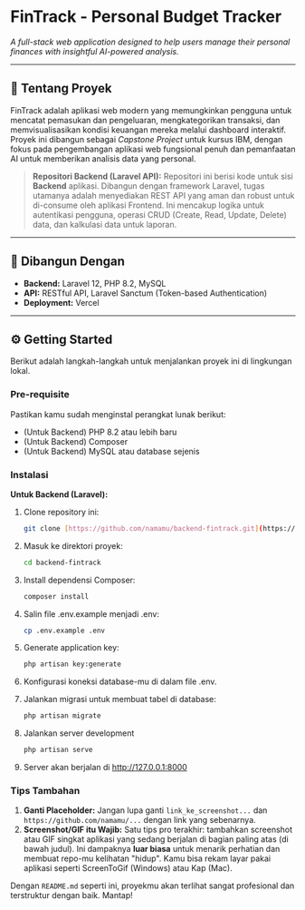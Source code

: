 # FinTrack - Personal Budget Tracker

*A full-stack web application designed to help users manage their personal finances with insightful AI-powered analysis.*

---

## 📖 Tentang Proyek

FinTrack adalah aplikasi web modern yang memungkinkan pengguna untuk mencatat pemasukan dan pengeluaran, mengkategorikan transaksi, dan memvisualisasikan kondisi keuangan mereka melalui dashboard interaktif. Proyek ini dibangun sebagai *Capstone Project* untuk kursus IBM, dengan fokus pada pengembangan aplikasi web fungsional penuh dan pemanfaatan AI untuk memberikan analisis data yang personal.

> **Repositori Backend (Laravel API):** Repositori ini berisi kode untuk sisi **Backend** aplikasi. Dibangun dengan framework Laravel, tugas utamanya adalah menyediakan REST API yang aman dan robust untuk di-consume oleh aplikasi Frontend. Ini mencakup logika untuk autentikasi pengguna, operasi CRUD (Create, Read, Update, Delete) data, dan kalkulasi data untuk laporan.

---

## 🚀 Dibangun Dengan

* **Backend:** Laravel 12, PHP 8.2, MySQL
* **API:** RESTful API, Laravel Sanctum (Token-based Authentication)
* **Deployment:** Vercel

---

## ⚙️ Getting Started

Berikut adalah langkah-langkah untuk menjalankan proyek ini di lingkungan lokal.

### Pre-requisite

Pastikan kamu sudah menginstal perangkat lunak berikut:
- (Untuk Backend) PHP 8.2 atau lebih baru
- (Untuk Backend) Composer
- (Untuk Backend) MySQL atau database sejenis

### Instalasi

**Untuk Backend (Laravel):**
1. Clone repository ini:
   ```sh
   git clone [https://github.com/namamu/backend-fintrack.git](https://github.com/namamu/backend-fintrack.git)
   
2. Masuk ke direktori proyek:
   ```sh
   cd backend-fintrack
   
3. Install dependensi Composer:
   ```sh
   composer install
   
4. Salin file .env.example menjadi .env:
   ```sh
   cp .env.example .env
   
5. Generate application key:
   ```sh
   php artisan key:generate
   
6. Konfigurasi koneksi database-mu di dalam file .env.

7. Jalankan migrasi untuk membuat tabel di database:
   ```sh
   php artisan migrate

8. Jalankan server development
   ```sh
   php artisan serve

10. Server akan berjalan di http://127.0.0.1:8000


### Tips Tambahan

1.  **Ganti Placeholder:** Jangan lupa ganti `link_ke_screenshot...` dan `https://github.com/namamu/...` dengan link yang sebenarnya.
2.  **Screenshot/GIF itu Wajib:** Satu tips pro terakhir: tambahkan screenshot atau GIF singkat aplikasi yang sedang berjalan di bagian paling atas (di bawah judul). Ini dampaknya **luar biasa** untuk menarik perhatian dan membuat repo-mu kelihatan "hidup". Kamu bisa rekam layar pakai aplikasi seperti ScreenToGif (Windows) atau Kap (Mac).

Dengan `README.md` seperti ini, proyekmu akan terlihat sangat profesional dan terstruktur dengan baik. Mantap!
    
